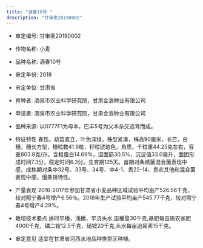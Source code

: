 ```yaml
---
title: "酒春10号 "
description: "甘审麦20190002"
---
```

* 审定编号:  甘审麦20190002

*  作物名称:  小麦

*  品种名称:  酒春10号 

*  审定年份:  2019

*  审定单位:  甘肃省

* 育种者:  酒泉市农业科学研究院，甘肃金浪种业有限公司

*  申请者:  酒泉市农业科学研究院，甘肃金浪种业有限公司

*  品种来源:  以0777F1为母本，巴丰5号为父本杂交选育而成。

*  特征特性
春性。幼苗直立，叶色深绿，株型紧凑，株高90厘米，长芒，白穗，穗长方型，穗粒数41.9粒，籽粒琥珀色，角质，千粒重44.25克左右，容重803.8克/升。含粗蛋白14.69%，湿面筋30.5%，沉淀值33.0毫升，面团形成时间7.3分，稳定时间6.3分。生育期125天。苗期对条锈菌混合菌表现中感，成株期对条中32号、33号、34号、中4-1、贵22-14、贵农其他和混合菌表现中感，慢条锈特性。 

*  产量表现
2016-2017年参加甘肃省小麦品种区域试验平均亩产526.56千克，较对照宁春4号增产6.56％。2018年生产试验平均亩产545.77千克，较对照宁春4号增产4.29%。

*  栽培技术要点
适时早播，浅播，早浇头水,亩播量30千克,基肥每亩施农家肥4000千克，磷二铵12.5千克，硝铵20千克,头水每亩追尿素15千克。

*  审定意见
适宜在甘肃省河西水地品种类型区种植。
